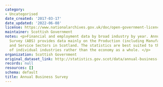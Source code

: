 ```yaml
---
category:
- Uncategorised
date_created: '2017-03-17'
date_updated: '2022-06-08'
license: https://www.nationalarchives.gov.uk/doc/open-government-licence/version/3/
maintainer: Scottish Government
notes: <p>Financial and employment data by broad industry by year. Annual Business
  Survey (ABS) provides data mainly on the Production (including Manufacturing), Construction
  and Service Sectors in Scotland. The statistics are best suited to the analysis
  of individual industries rather than the economy as a whole. </p>
organization: Scottish Government
original_dataset_link: http://statistics.gov.scot/data/annual-business-survey
records: null
resources: []
schema: default
title: Annual Business Survey
---
```

